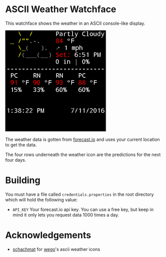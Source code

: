 # ASCII Weather Watchface

This watchface shows the weather in an ASCII console-like display.

![Screenshot](wear/src/main/res/drawable-nodpi/preview_digital.png)

The weather data is gotten from [forecast.io](forecast.io) and uses your current location
to get the data.

The four rows underneath the weather icon are the predictions for the next four days.

# Building

You must have a file called `credentials.properties` in the root directory which will hold the
following value:
* `API_KEY` Your forecast.io api key. You can use a free key, but keep in mind it only lets you
request data 1000 times a day.

# Acknowledgements

* [schachmat](https://github.com/schachmat) for [wego](https://github.com/schachmat/wego)'s ascii weather icons